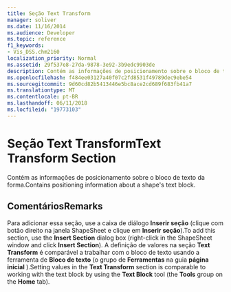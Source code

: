 ```yaml
---
title: Seção Text Transform
manager: soliver
ms.date: 11/16/2014
ms.audience: Developer
ms.topic: reference
f1_keywords:
- Vis_DSS.chm2160
localization_priority: Normal
ms.assetid: 29f537e8-27da-9878-3e92-3b9edc9903de
description: Contém as informações de posicionamento sobre o bloco de texto da forma.
ms.openlocfilehash: f484ee03127a40f07c2fd8531f49789dec9ebe54
ms.sourcegitcommit: 9d60cd82b5413446e5bc8ace2cd689f683fb41a7
ms.translationtype: MT
ms.contentlocale: pt-BR
ms.lasthandoff: 06/11/2018
ms.locfileid: "19773103"
---
```

# <a name="text-transform-section"></a><span data-ttu-id="d0ebe-103">Seção Text Transform</span><span class="sxs-lookup"><span data-stu-id="d0ebe-103">Text Transform Section</span></span>

<span data-ttu-id="d0ebe-104">Contém as informações de posicionamento sobre o bloco de texto da forma.</span><span class="sxs-lookup"><span data-stu-id="d0ebe-104">Contains positioning information about a shape's text block.</span></span>
  
## <a name="remarks"></a><span data-ttu-id="d0ebe-105">Comentários</span><span class="sxs-lookup"><span data-stu-id="d0ebe-105">Remarks</span></span>

<span data-ttu-id="d0ebe-106">Para adicionar essa seção, use a caixa de diálogo **Inserir seção** (clique com botão direito na janela ShapeSheet e clique em **Inserir seção**).</span><span class="sxs-lookup"><span data-stu-id="d0ebe-106">To add this section, use the **Insert Section** dialog box (right-click in the ShapeSheet window and click **Insert Section**).</span></span> <span data-ttu-id="d0ebe-107">A definição de valores na seção **Text Transform** é comparável a trabalhar com o bloco de texto usando a ferramenta de **Bloco de texto** (o grupo de **Ferramentas** na guia **página inicial** ).</span><span class="sxs-lookup"><span data-stu-id="d0ebe-107">Setting values in the **Text Transform** section is comparable to working with the text block by using the **Text Block** tool (the **Tools** group on the **Home** tab).</span></span> 
  

